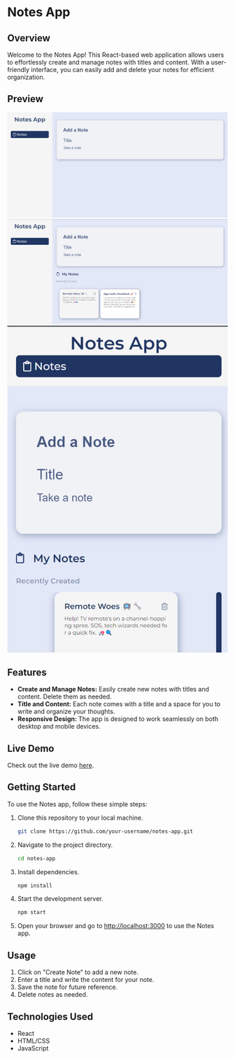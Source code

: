 # Notes App

## Overview

Welcome to the Notes App! This React-based web application allows users to effortlessly create and manage notes with titles and content. With a user-friendly interface, you can easily add and delete your notes for efficient organization.

## Preview

![alt text](https://github.com/ehtishamsh/notes-app/blob/main/preview1.png)
![alt text](https://github.com/ehtishamsh/notes-app/blob/main/preview2.png)
![alt text](https://github.com/ehtishamsh/notes-app/blob/main/preview3.png)

## Features

- **Create and Manage Notes:** Easily create new notes with titles and content. Delete them as needed.
- **Title and Content:** Each note comes with a title and a space for you to write and organize your thoughts.
- **Responsive Design:** The app is designed to work seamlessly on both desktop and mobile devices.

## Live Demo

Check out the live demo [here](https://flourishing-kheer-3dfd97.netlify.app/).

## Getting Started

To use the Notes app, follow these simple steps:

1. Clone this repository to your local machine.

   ```bash
   git clone https://github.com/your-username/notes-app.git
   ```

2. Navigate to the project directory.

   ```bash
   cd notes-app
   ```

3. Install dependencies.

   ```bash
   npm install
   ```

4. Start the development server.

   ```bash
   npm start
   ```

5. Open your browser and go to [http://localhost:3000](http://localhost:3000) to use the Notes app.

## Usage

1. Click on "Create Note" to add a new note.
2. Enter a title and write the content for your note.
3. Save the note for future reference.
4. Delete notes as needed.

## Technologies Used

- React
- HTML/CSS
- JavaScript
